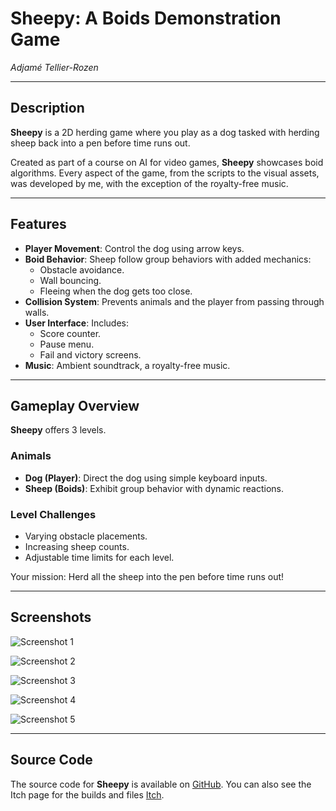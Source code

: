# Sheepy: A Boids Demonstration Game 
_Adjamé Tellier-Rozen_

---

## Description
**Sheepy** is a 2D herding game where you play as a dog tasked with herding sheep back into a pen before time runs out.

Created as part of a course on AI for video games, **Sheepy** showcases boid algorithms. Every aspect of the game, from the scripts to the visual assets, was developed by me, with the exception of the royalty-free music.

---

## Features
- **Player Movement**: Control the dog using arrow keys.
- **Boid Behavior**: Sheep follow group behaviors with added mechanics:
  - Obstacle avoidance.
  - Wall bouncing.
  - Fleeing when the dog gets too close.
- **Collision System**: Prevents animals and the player from passing through walls.
- **User Interface**: Includes:
  - Score counter.
  - Pause menu.
  - Fail and victory screens.
- **Music**: Ambient soundtrack, a royalty-free music.

---

## Gameplay Overview
**Sheepy** offers 3 levels.

### Animals
- **Dog (Player)**: Direct the dog using simple keyboard inputs.
- **Sheep (Boids)**: Exhibit group behavior with dynamic reactions.

### Level Challenges
- Varying obstacle placements.
- Increasing sheep counts.
- Adjustable time limits for each level.

Your mission: Herd all the sheep into the pen before time runs out!

---

## Screenshots
![Screenshot 1](https://github.com/user-attachments/assets/0135270d-526c-4699-a191-dbd40bb6279b)

![Screenshot 2](https://github.com/user-attachments/assets/eb8a2273-a374-4105-87a1-edb58ca35334)

![Screenshot 3](https://github.com/user-attachments/assets/8eee64e3-0172-49c5-90c7-6017a5a944e6)

![Screenshot 4](https://github.com/user-attachments/assets/df2e0c19-d509-43dc-8e62-3b51461a84ca)

![Screenshot 5](https://github.com/user-attachments/assets/398ca2d2-229c-4d05-899a-89d529f987bb)

---

## Source Code
The source code for **Sheepy** is available on [GitHub](https://github.com/your-repository-link). 
You can also see the Itch page for the builds and files [Itch](https://ameiswhattodo.itch.io/sheepy).
